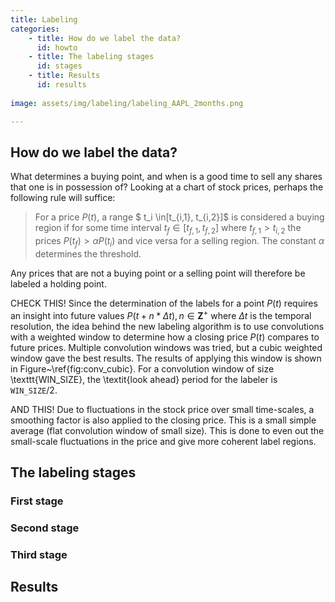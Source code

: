 ```yaml
---
title: Labeling
categories:
    - title: How do we label the data?
      id: howto
    - title: The labeling stages
      id: stages
    - title: Results
      id: results
      
image: assets/img/labeling/labeling_AAPL_2months.png

---
```

<div id="howto">
</div>

## How do we label the data?
What determines a buying point, and when is a good time to sell any shares that one is in possession of? 
Looking at a chart of stock prices, perhaps the following rule will suffice:

>For a price $P(t)$, a range $ t_i \in[t_{i,1}, t_{i,2}]$ is considered a buying region if for some time interval
$t_f \in [t_{f,1}, t_{f,2}]$ where $t_{f,1} > t_{i,2}$ the prices $P(t_f) > \alpha P(t_i)$ and vice versa for a
selling region. The constant $\alpha$ determines the threshold. 

Any prices that are not a buying point or a selling point will therefore be labeled a holding point.

CHECK THIS!
Since the determination of the labels for a point $P(t)$ requires an insight into future values
$P(t+n*\Delta t), n \in \mathbf{Z}^+$ where $\Delta t$ is the temporal resolution, the idea behind the new labeling 
algorithm is to use convolutions with a weighted window to determine how a closing price $P(t)$ compares to future 
prices. Multiple convolution windows was tried, but a cubic weighted window gave the best results. 
The results of applying this window is shown in Figure~\ref{fig:conv_cubic}. 
For a convolution window of size \texttt{WIN\_SIZE}, the \textit{look ahead} period for the labeler is
$\texttt{WIN\_SIZE}/2$. 


AND THIS!
Due to fluctuations in the stock price over small time-scales, a smoothing factor is also applied to the closing price.
This is a small simple average (flat convolution window of small size).
This is done to even out the small-scale fluctuations in the price and give more coherent label regions.

<div id="stages">
</div>

## The labeling stages 

### First stage

### Second stage

### Third stage


## Results